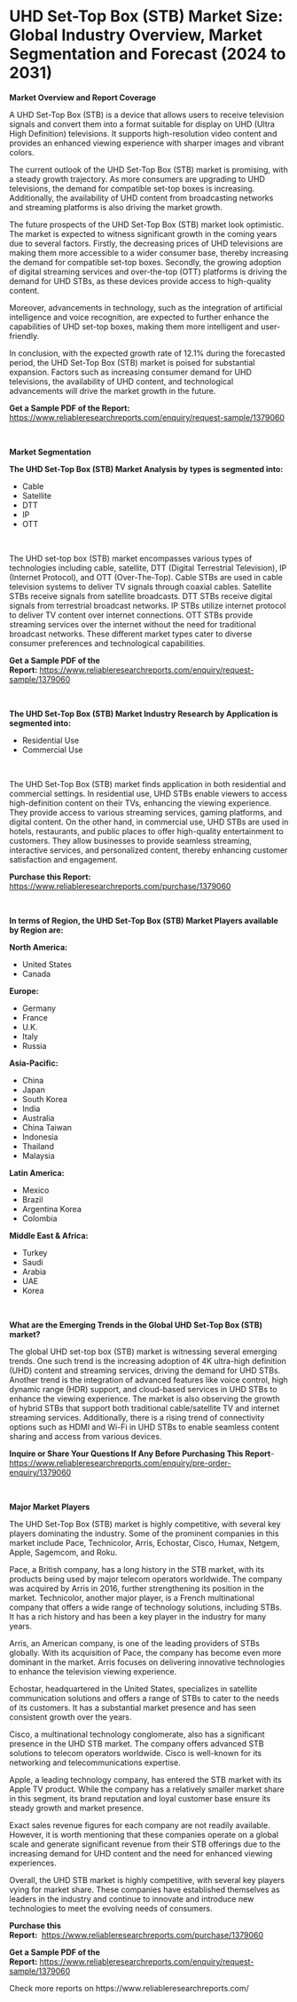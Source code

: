 <p><h1>UHD Set-Top Box (STB) Market Size: Global Industry Overview, Market Segmentation and Forecast (2024 to 2031)</h1></p><p><strong>Market Overview and Report Coverage</strong></p>
<p><p>A UHD Set-Top Box (STB) is a device that allows users to receive television signals and convert them into a format suitable for display on UHD (Ultra High Definition) televisions. It supports high-resolution video content and provides an enhanced viewing experience with sharper images and vibrant colors.</p><p>The current outlook of the UHD Set-Top Box (STB) market is promising, with a steady growth trajectory. As more consumers are upgrading to UHD televisions, the demand for compatible set-top boxes is increasing. Additionally, the availability of UHD content from broadcasting networks and streaming platforms is also driving the market growth.</p><p>The future prospects of the UHD Set-Top Box (STB) market look optimistic. The market is expected to witness significant growth in the coming years due to several factors. Firstly, the decreasing prices of UHD televisions are making them more accessible to a wider consumer base, thereby increasing the demand for compatible set-top boxes. Secondly, the growing adoption of digital streaming services and over-the-top (OTT) platforms is driving the demand for UHD STBs, as these devices provide access to high-quality content.</p><p>Moreover, advancements in technology, such as the integration of artificial intelligence and voice recognition, are expected to further enhance the capabilities of UHD set-top boxes, making them more intelligent and user-friendly.</p><p>In conclusion, with the expected growth rate of 12.1% during the forecasted period, the UHD Set-Top Box (STB) market is poised for substantial expansion. Factors such as increasing consumer demand for UHD televisions, the availability of UHD content, and technological advancements will drive the market growth in the future.</p></p>
<p><strong>Get a Sample PDF of the Report:</strong> <a href="https://www.reliableresearchreports.com/enquiry/request-sample/1379060">https://www.reliableresearchreports.com/enquiry/request-sample/1379060</a></p>
<p>&nbsp;</p>
<p><strong>Market Segmentation</strong></p>
<p><strong>The UHD Set-Top Box (STB) Market Analysis by types is segmented into:</strong></p>
<p><ul><li>Cable</li><li>Satellite</li><li>DTT</li><li>IP</li><li>OTT</li></ul></p>
<p>&nbsp;</p>
<p><p>The UHD set-top box (STB) market encompasses various types of technologies including cable, satellite, DTT (Digital Terrestrial Television), IP (Internet Protocol), and OTT (Over-The-Top). Cable STBs are used in cable television systems to deliver TV signals through coaxial cables. Satellite STBs receive signals from satellite broadcasts. DTT STBs receive digital signals from terrestrial broadcast networks. IP STBs utilize internet protocol to deliver TV content over internet connections. OTT STBs provide streaming services over the internet without the need for traditional broadcast networks. These different market types cater to diverse consumer preferences and technological capabilities.</p></p>
<p><strong>Get a Sample PDF of the Report:</strong>&nbsp;<a href="https://www.reliableresearchreports.com/enquiry/request-sample/1379060">https://www.reliableresearchreports.com/enquiry/request-sample/1379060</a></p>
<p>&nbsp;</p>
<p><strong>The UHD Set-Top Box (STB) Market Industry Research by Application is segmented into:</strong></p>
<p><ul><li>Residential Use</li><li>Commercial Use</li></ul></p>
<p>&nbsp;</p>
<p><p>The UHD Set-Top Box (STB) market finds application in both residential and commercial settings. In residential use, UHD STBs enable viewers to access high-definition content on their TVs, enhancing the viewing experience. They provide access to various streaming services, gaming platforms, and digital content. On the other hand, in commercial use, UHD STBs are used in hotels, restaurants, and public places to offer high-quality entertainment to customers. They allow businesses to provide seamless streaming, interactive services, and personalized content, thereby enhancing customer satisfaction and engagement.</p></p>
<p><strong>Purchase this Report:</strong>&nbsp; <a href="https://www.reliableresearchreports.com/purchase/1379060">https://www.reliableresearchreports.com/purchase/1379060</a></p>
<p>&nbsp;</p>
<p><strong>In terms of Region, the UHD Set-Top Box (STB) Market Players available by Region are:</strong></p>
<p>
    <p> <strong> North America: </strong>
        <ul>
            <li>United States</li>
            <li>Canada</li>
        </ul>
        </p> 
    <p> <strong> Europe: </strong>
        <ul>
            <li>Germany</li>
            <li>France</li>
            <li>U.K.</li>
            <li>Italy</li>
            <li>Russia</li>
        </ul>
        </p> 
    <p> <strong> Asia-Pacific: </strong>
        <ul>
            <li>China</li>
            <li>Japan</li>
            <li>South Korea</li>
            <li>India</li>
            <li>Australia</li>
            <li>China Taiwan</li>
            <li>Indonesia</li>
            <li>Thailand</li>
            <li>Malaysia</li>
        </ul>
        </p> 
    <p> <strong> Latin America: </strong>
        <ul>
            <li>Mexico</li>
            <li>Brazil</li>
            <li>Argentina Korea</li>
            <li>Colombia</li>
        </ul>
        </p> 
    <p> <strong> Middle East & Africa: </strong>
        <ul>
            <li>Turkey</li>
            <li>Saudi</li>
            <li>Arabia</li>
            <li>UAE</li>
            <li>Korea</li>
        </ul>
    </p>
    </p>
<p>&nbsp;</p>
<p><strong>What are the Emerging Trends in the Global UHD Set-Top Box (STB) market?</strong></p>
<p><p>The global UHD set-top box (STB) market is witnessing several emerging trends. One such trend is the increasing adoption of 4K ultra-high definition (UHD) content and streaming services, driving the demand for UHD STBs. Another trend is the integration of advanced features like voice control, high dynamic range (HDR) support, and cloud-based services in UHD STBs to enhance the viewing experience. The market is also observing the growth of hybrid STBs that support both traditional cable/satellite TV and internet streaming services. Additionally, there is a rising trend of connectivity options such as HDMI and Wi-Fi in UHD STBs to enable seamless content sharing and access from various devices.</p></p>
<p><strong>Inquire or Share Your Questions If Any Before Purchasing This Report</strong>- <a href="https://www.reliableresearchreports.com/enquiry/pre-order-enquiry/1379060">https://www.reliableresearchreports.com/enquiry/pre-order-enquiry/1379060</a></p>
<p>&nbsp;</p>
<p><strong>Major Market Players</strong></p>
<p><p>The UHD Set-Top Box (STB) market is highly competitive, with several key players dominating the industry. Some of the prominent companies in this market include Pace, Technicolor, Arris, Echostar, Cisco, Humax, Netgem, Apple, Sagemcom, and Roku.</p><p>Pace, a British company, has a long history in the STB market, with its products being used by major telecom operators worldwide. The company was acquired by Arris in 2016, further strengthening its position in the market. Technicolor, another major player, is a French multinational company that offers a wide range of technology solutions, including STBs. It has a rich history and has been a key player in the industry for many years.</p><p>Arris, an American company, is one of the leading providers of STBs globally. With its acquisition of Pace, the company has become even more dominant in the market. Arris focuses on delivering innovative technologies to enhance the television viewing experience.</p><p>Echostar, headquartered in the United States, specializes in satellite communication solutions and offers a range of STBs to cater to the needs of its customers. It has a substantial market presence and has seen consistent growth over the years.</p><p>Cisco, a multinational technology conglomerate, also has a significant presence in the UHD STB market. The company offers advanced STB solutions to telecom operators worldwide. Cisco is well-known for its networking and telecommunications expertise.</p><p>Apple, a leading technology company, has entered the STB market with its Apple TV product. While the company has a relatively smaller market share in this segment, its brand reputation and loyal customer base ensure its steady growth and market presence.</p><p>Exact sales revenue figures for each company are not readily available. However, it is worth mentioning that these companies operate on a global scale and generate significant revenue from their STB offerings due to the increasing demand for UHD content and the need for enhanced viewing experiences.</p><p>Overall, the UHD STB market is highly competitive, with several key players vying for market share. These companies have established themselves as leaders in the industry and continue to innovate and introduce new technologies to meet the evolving needs of consumers.</p></p>
<p><strong>Purchase this Report:</strong>&nbsp;&nbsp;<a href="https://www.reliableresearchreports.com/purchase/1379060">https://www.reliableresearchreports.com/purchase/1379060</a></p>
<p></p>
<p><strong>Get a Sample PDF of the Report:</strong>&nbsp;<a href="https://www.reliableresearchreports.com/enquiry/request-sample/1379060">https://www.reliableresearchreports.com/enquiry/request-sample/1379060</a></p>
<p>Check more reports on https://www.reliableresearchreports.com/</p>